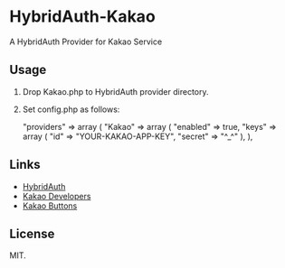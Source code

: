 HybridAuth-Kakao
=====
A HybridAuth Provider for Kakao Service

Usage
-----

1. Drop Kakao.php to HybridAuth provider directory.
2. Set config.php as follows:

    "providers" => array ( 
      "Kakao" => array (
        "enabled" => true,
        "keys"    => array ( "id" => "YOUR-KAKAO-APP-KEY", "secret" => "^_^" ),
      ),

Links
-----
* [HybridAuth](http://hybridauth.sourceforge.net/)
* [Kakao Developers](https://developers.kakao.com/)
* [Kakao Buttons](https://developers.kakao.com/buttons)

License
-----

MIT.
